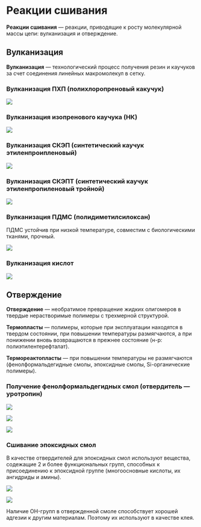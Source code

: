 # Реакции сшивания

**Реакции сшивания** — реакции, приводящие к росту молекулярной массы цепи: вулканизация и отверждение.


## Вулканизация

**Вулканизация** — технологический процесс получения резин и каучуков за счет соединения линейных макромолекул в сетку.

### Вулканизация ПХП (полихлоропреновый какучук)

![](../images/vms/reakcii-sshivaniya/reakcii-sshivaniya_clip_image001_0000.png)

### Вулканизация изопренового каучука (НК)

![](../images/vms/reakcii-sshivaniya/reakcii-sshivaniya_clip_image001_0001.png)

### Вулканизация СКЭП (синтетический каучук этиленпроипленовый)

![](../images/vms/reakcii-sshivaniya/reakcii-sshivaniya_clip_image001_0002.png)

### Вулканизация СКЭПТ (синтетический каучук этиленпропиленовый тройной)

![](../images/vms/reakcii-sshivaniya/reakcii-sshivaniya_clip_image001_0003.png)

### Вулканизация ПДМС (полидиметилсилоксан)

ПДМС устойчив при низкой температуре, совместим с биологическими тканями, прочный.

![](../images/vms/reakcii-sshivaniya/reakcii-sshivaniya_clip_image001_0004.png)

### Вулканизация кислот

![](../images/vms/reakcii-sshivaniya/reakcii-sshivaniya_clip_image001_0005.png)

## Отверждение

**Отверждение** — необратимое превращение жидких олигомеров в твердые нерастворимые полимеры с трехмерной структурой.

**Термопласты** — полимеры, которые при эксплуатации находятся в твердом состоянии, при повышении температуры размягчаются, а при понижении вновь возвращаются в прежнее состояние (н-р: полиэтилентерефталат).

**Термореактопласты** — при повышении температуры не размягчаются (фенолформальдегидные смолы, эпоксидные смолы, Si-органические полимеры).

### Получение фенолформальдегидных смол (отвердитель — уротропин)

![](../images/vms/reakcii-sshivaniya/reakcii-sshivaniya_clip_image001_0006.png)

![](../images/vms/reakcii-sshivaniya/reakcii-sshivaniya_clip_image001_0007.png)

![](../images/vms/reakcii-sshivaniya/reakcii-sshivaniya_clip_image001_0008.png)

### Сшивание эпоксидных смол

В качестве отвердителей для эпоксидных смол используют вещества, содежащие 2 и более функциональных групп, способных к присоединению к эпоксидной группе (многоосновные кислоты, их ангидриды и амины).

![](../images/vms/reakcii-sshivaniya/reakcii-sshivaniya_clip_image001_0009.png)

![](../images/vms/reakcii-sshivaniya/reakcii-sshivaniya_clip_image001_0010.png)

Наличие OH-групп в отвержденной смоле способствует хорошей адгезии к другим материалам. Поэтому их используют в качестве клея.

